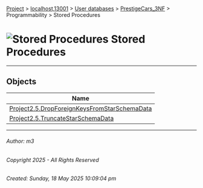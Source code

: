 #### 

[Project](../../../../../index.md) > [localhost,13001](../../../../index.md) > [User databases](../../../index.md) > [PrestigeCars_3NF](../../index.md) > Programmability > Stored Procedures

# ![Stored Procedures](../../../../../Images/StoredProcedure32.png) Stored Procedures

---

## <a name="#objects"></a>Objects

| Name |
|---|
| [Project2.5.DropForeignKeysFromStarSchemaData](Project2.5_DropForeignKeysFromStarSchemaData.md) |
| [Project2.5.TruncateStarSchemaData](Project2.5_TruncateStarSchemaData.md) |


---

###### Author:  m3

###### Copyright 2025 - All Rights Reserved

###### Created: Sunday, 18 May 2025 10:09:04 pm

